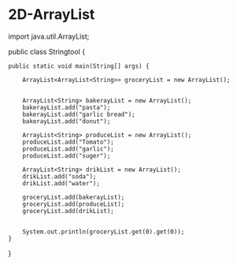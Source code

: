 # 2D-ArrayList
import java.util.ArrayList;

public class Stringtool {

	public static void main(String[] args) {
		
		ArrayList<ArrayList<String>> groceryList = new ArrayList();
		
		
		ArrayList<String> bakerayList = new ArrayList();
		bakerayList.add("pasta");
		bakerayList.add("garlic bread");
		bakerayList.add("donut");
		
		ArrayList<String> produceList = new ArrayList();
		produceList.add("Tomato");
		produceList.add("garlic");
		produceList.add("suger");
		
		ArrayList<String> drikList = new ArrayList();
		drikList.add("soda");
		drikList.add("water");
		
		groceryList.add(bakerayList);
		groceryList.add(produceList);
		groceryList.add(drikList);
		
		
		System.out.println(groceryList.get(0).get(0));
	}

}
